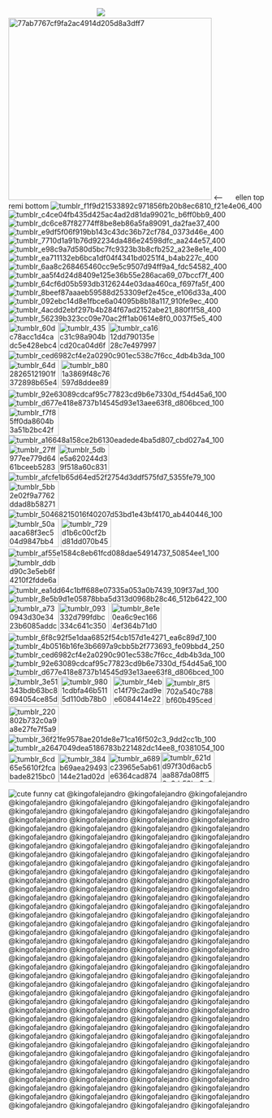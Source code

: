 ⠀⠀⠀⠀⠀⠀⠀⠀⠀⠀⠀⠀⠀⠀⠀⠀⠀![](https://komarev.com/ghpvc/?username=elanourr&color=greylabel=witnesses&abbreviated=true)⠀⠀⠀⠀⠀⠀⠀⠀⠀⠀⠀⠀⠀⠀⠀⠀⠀⠀⠀⠀⠀⠀⠀⠀⠀⠀
<img width="400" height="358" alt="77ab7767cf9fa2ac4914d205d8a3dff7" src="https://github.com/user-attachments/assets/78f74af0-6132-43b1-bc90-b3d5681443cc" /> <--⠀⠀ ellen top remi bottom
![tumblr_f1f9d21533892c971856fb20b8ec6810_f21e4e06_400](https://github.com/user-attachments/assets/ff8271f0-4bc1-4a1d-af4f-0a5f8981878e)![tumblr_c4ce04fb435d425ac4ad2d81da99021c_b6ff0bb9_400](https://github.com/user-attachments/assets/9238a892-416e-4cc4-8345-44d7962c6c01)
![tumblr_dc6ce87f82774ff8be8eb86a5fa89091_da2fae37_400](https://github.com/user-attachments/assets/e30e5c17-a412-48ad-a701-9bb38c6a34c9)
![tumblr_e9df5f06f919bb143c43dc36b72cf784_0373d46e_400](https://github.com/user-attachments/assets/34d8fbb3-4b04-4dc6-8a22-4466536442c9)
![tumblr_7710d1a91b76d92234da486e24598dfc_aa244e57_400](https://github.com/user-attachments/assets/a11ad329-d9ee-4a7b-a2a7-c258adef2e30)![tumblr_e98c9a7d580d5bc7fc9323b3b8cfb252_a23e8e1e_400](https://github.com/user-attachments/assets/133b0539-564c-4829-9fea-232a2e5b16c0)
![tumblr_ea711132eb6bca1df04f4341bd0251f4_b4ab227c_400](https://github.com/user-attachments/assets/b4f73b06-85c9-4609-8521-28127c10dc2b)
![tumblr_6aa8c268465460cc9e5c9507d94ff9a4_fdc54582_400](https://github.com/user-attachments/assets/71ed49dd-1c7d-49a3-8d93-36046a471e2a)![tumblr_aa5f4d24d8409e125e36b55e286aca69_07bccf7f_400](https://github.com/user-attachments/assets/59b0a60c-a0ef-4b7c-b61a-2a139b5e3ac3)
![tumblr_64cf6d05b593db3126244e03daa460ca_f697fa5f_400](https://github.com/user-attachments/assets/bf9bb95b-a147-4b7d-95d2-417a04f6668b)
![tumblr_8beef87aaaeb59588d253309ef2e45ce_e106d33a_400](https://github.com/user-attachments/assets/4d218ede-a992-4cb7-9187-2c9872e2fb69)![tumblr_092ebc14d8e1fbce6a04095b8b18a117_910fe9ec_400](https://github.com/user-attachments/assets/1ea96abc-38c5-48fe-baa0-d5ebd5377dde)
![tumblr_4acdd2ebf297b4b284f67ad2152abe21_880f1f58_400](https://github.com/user-attachments/assets/54f5fa27-b967-4f85-a3cc-1ad84262420c)
![tumblr_56239b323cc09e70ac2ff1ab0614e8f0_0037f5e5_400](https://github.com/user-attachments/assets/dba454df-03f0-4210-a34f-f235f4afc9a0)
⠀⠀⠀⠀⠀⠀<img width="99" height="56" alt="tumblr_60dc78acc1d4cadc5e428ebc40d625e7_8316c23c_100" src="https://github.com/user-attachments/assets/b9becd49-1792-45df-97d5-62fa5e5f8002" /><img width="99" height="56" alt="tumblr_435c31c98a904bcd20ca04d6f5b97854_f9d63e06_100" src="https://github.com/user-attachments/assets/55fecba4-36c4-423e-a928-ad60e5e0f26b" /><img width="99" height="56" alt="tumblr_ca1612dd790135e28c7e497997640e78_a8157248_100" src="https://github.com/user-attachments/assets/1882a1ef-ea45-4c58-a172-8dce44e066b4" />![tumblr_ced6982cf4e2a0290c901ec538c7f6cc_4db4b3da_100](https://github.com/user-attachments/assets/d311b3fe-90e3-446b-8f6d-c80327e70eb0)<img width="99" height="56" alt="tumblr_64d28265121901f372898b65e4dfd22c_07724ec8_100" src="https://github.com/user-attachments/assets/82525931-e62a-42ef-824f-21956d0e01e8" />
<img width="99" height="56" alt="tumblr_b801a3869f48c76597d8ddee89e5bc56_90d60016_100" src="https://github.com/user-attachments/assets/0685c911-eee8-4788-985f-c39af1711b64" />![tumblr_92e63089cdcaf95c77823cd9b6e7330d_f54d45a6_100](https://github.com/user-attachments/assets/e2fdcc94-4755-4333-a3a6-d2610c7c842a)![tumblr_d677e418e8737b14545d93e13aee63f8_d806bced_100](https://github.com/user-attachments/assets/156c30f9-2a63-4ff9-b58f-b45de07ea3a8)<img width="99" height="56" alt="tumblr_f7f85ff0da8604b3a51b2bc42f996de1_37436fff_100" src="https://github.com/user-attachments/assets/5ba22164-7e83-4e4a-a646-7727b3ea7b75" />
![tumblr_a16648a158ce2b6130eadede4ba5d807_cbd027a4_100](https://github.com/user-attachments/assets/219d5bc7-a64c-44eb-9187-997879c930c2)<img width="99" height="56" alt="tumblr_27ff977ee779d6461bceeb5283df1af5_bf48bdf6_100" src="https://github.com/user-attachments/assets/d66409ce-cd3a-4a9f-87cc-af6fff31e53d" /><img width="99" height="56" alt="tumblr_5dbe5a620244d39f518a60c83115ff59_c530323e_100" src="https://github.com/user-attachments/assets/94b6d333-d595-4056-8a47-cc99c661dba4" />
![tumblr_afcfe1b65d64ed52f2754d3ddf575fd7_5355fe79_100](https://github.com/user-attachments/assets/b379d877-954f-4989-ac22-84c3aaa1a3bb)
<img width="99" height="56" alt="tumblr_5bb2e02f9a7762ddad8b5827135fef3a_fa601fcf_100" src="https://github.com/user-attachments/assets/4d1a146c-9284-4d69-93a3-3b33126f3cc4" />![tumblr_50468215016f40207d53bd1e43bf4170_ab440446_100](https://github.com/user-attachments/assets/8ee3eb7a-dc1a-4fb0-8c48-6414686e2add)
<img width="99" height="56" alt="tumblr_50aaaca68f3ec504d9847bb49aac2362_e1fd7314_100" src="https://github.com/user-attachments/assets/04322546-a7dc-4209-b0a5-0abab978c344" />
<img width="99" height="56" alt="tumblr_729d1b6c00cf2bd81dd070b45ccba0ef_3b6f10d6_100" src="https://github.com/user-attachments/assets/bf61212f-fa0e-40eb-9d34-d16b328d5047" />![tumblr_af55e1584c8eb61fcd088dae54914737_50854ee1_100](https://github.com/user-attachments/assets/de5e1327-0815-4fbc-9db2-efd35c932b6c)
<img width="99" height="56" alt="tumblr_ddbd90c3e5eb6f4210f2fdde6ae0a1fe_7a4ec9fd_100" src="https://github.com/user-attachments/assets/cbb4cef3-ad0d-422a-9469-7b0739e4163c" />
![tumblr_ea1dd64c1bff688e07335a053a0b7439_109f37ad_100](https://github.com/user-attachments/assets/1f09d17f-49ab-4458-8c2d-a9039d81ba6c)
![tumblr_8e5b9d1e05878bba5d313d0968b28c46_512b6422_100](https://github.com/user-attachments/assets/68de4939-0508-4408-93b2-3d5073e686a4)
<img width="99" height="56" alt="tumblr_a730943d30e3423b6085addc5a879dfc_0568cf84_100" src="https://github.com/user-attachments/assets/21faf759-937a-45ef-961e-09d9f12fca5a" /><img width="99" height="56" alt="tumblr_093332d799fdbc334c641c3508af2c46_fe1546c7_100" src="https://github.com/user-attachments/assets/27518309-5c08-4819-aa4d-a08e8b36916e" />
<img width="99" height="56" alt="tumblr_8e1e0ea6c9ec1664ef364b71d0355d7f_68d217c7_100" src="https://github.com/user-attachments/assets/3090700a-e45a-49aa-9d82-d548d735f918" />
![tumblr_6f8c92f5e1daa6852f54cb157d1e4271_ea6c89d7_100](https://github.com/user-attachments/assets/18bb16c2-2d50-4f31-91cd-d3f426a2424a)
![tumblr_4b0516b16fe3b6697a9cbb5b2f773693_fe09bbd4_250](https://github.com/user-attachments/assets/bd495417-daf5-4435-8b39-84db6633d0fc)![tumblr_ced6982cf4e2a0290c901ec538c7f6cc_4db4b3da_100](https://github.com/user-attachments/assets/62b84730-2ce9-42d9-bde7-381995714fc7)
![tumblr_92e63089cdcaf95c77823cd9b6e7330d_f54d45a6_100](https://github.com/user-attachments/assets/2b7d9937-7174-4db7-9a2f-a7ec2cd91337)
![tumblr_d677e418e8737b14545d93e13aee63f8_d806bced_100](https://github.com/user-attachments/assets/08509d6a-645b-4381-ae6f-025fc4b7b72d)
<img width="99" height="56" alt="tumblr_3e51343bdb63bc8694054ce85d62ac07_d02e9739_100" src="https://github.com/user-attachments/assets/ddfaa5e2-6f2c-46d0-96cc-ca8f4089348e" />
<img width="99" height="56" alt="tumblr_9801cdbfa46b5115d110db78b0b51149_20abf91b_100" src="https://github.com/user-attachments/assets/33d7d389-2001-4b67-a395-6c07fd4b47f5" />
<img width="99" height="56" alt="tumblr_f4ebc14f79c2ad9ee6084414e2230436_19ffb311_100" src="https://github.com/user-attachments/assets/8d4d896b-f014-4586-afc7-ab0ec4fa8081" />
<img width="98" height="54" alt="tumblr_8f5702a540c788bf60b495ced9c706db_997cfc3e_100" src="https://github.com/user-attachments/assets/85d0f8d6-2882-449f-82dc-51477e476e66" />
<img width="99" height="56" alt="tumblr_220802b732c0a9a8e27fe7f5a9ebc983_8cb3d527_100" src="https://github.com/user-attachments/assets/783bf0ea-35e9-494e-978b-06e978202eec" />
![tumblr_36f21fe9578ae201de8e71ca16f502c3_9dd2cc1b_100](https://github.com/user-attachments/assets/b16dbd9d-f951-4bff-ada5-944213936e77)
![tumblr_a2647049dea5186783b221482dc14ee8_f0381054_100](https://github.com/user-attachments/assets/9a5b426d-8125-43b0-8416-d1b2eb25f9f0)
<img width="99" height="56" alt="tumblr_6cd65e5610f2fcabade8215bc0db3aa6_3e0fc0b4_100" src="https://github.com/user-attachments/assets/37f9f912-1276-4f61-9558-7c0830b873b4" /><img width="99" height="56" alt="tumblr_384b69aea29493144e21ad02dcd86e4a_1d1efb0d_100" src="https://github.com/user-attachments/assets/14c6324b-686c-446e-8b66-86cb1b0d0dc6" /><img width="103" height="57" alt="tumblr_a689c23965e5ab61e6364cad8746daf5_a6f3fb8a_250" src="https://github.com/user-attachments/assets/5db31a42-8482-4a3f-ae6f-0607e3f90865" /><img width="105" height="59" alt="tumblr_621dd97f30d6acb5aa887da08ff50a6d_59ba3c27_250" src="https://github.com/user-attachments/assets/7b41217b-0b5e-4e0f-baa2-737fcf35becb" />




![cute funny cat](https://github.com/user-attachments/assets/c1970e8e-0603-4b44-8f7e-c57469e6a09b)
@kingofalejandro @kingofalejandro @kingofalejandro @kingofalejandro @kingofalejandro @kingofalejandro @kingofalejandro @kingofalejandro @kingofalejandro @kingofalejandro @kingofalejandro @kingofalejandro @kingofalejandro @kingofalejandro @kingofalejandro @kingofalejandro @kingofalejandro @kingofalejandro @kingofalejandro @kingofalejandro @kingofalejandro @kingofalejandro @kingofalejandro @kingofalejandro @kingofalejandro @kingofalejandro @kingofalejandro @kingofalejandro @kingofalejandro @kingofalejandro @kingofalejandro @kingofalejandro @kingofalejandro @kingofalejandro @kingofalejandro @kingofalejandro @kingofalejandro @kingofalejandro @kingofalejandro @kingofalejandro @kingofalejandro @kingofalejandro @kingofalejandro @kingofalejandro @kingofalejandro @kingofalejandro @kingofalejandro @kingofalejandro @kingofalejandro @kingofalejandro @kingofalejandro @kingofalejandro @kingofalejandro @kingofalejandro @kingofalejandro @kingofalejandro @kingofalejandro @kingofalejandro @kingofalejandro @kingofalejandro @kingofalejandro @kingofalejandro @kingofalejandro @kingofalejandro @kingofalejandro @kingofalejandro @kingofalejandro @kingofalejandro @kingofalejandro @kingofalejandro @kingofalejandro @kingofalejandro @kingofalejandro @kingofalejandro @kingofalejandro @kingofalejandro @kingofalejandro @kingofalejandro @kingofalejandro @kingofalejandro @kingofalejandro @kingofalejandro @kingofalejandro @kingofalejandro @kingofalejandro @kingofalejandro @kingofalejandro @kingofalejandro @kingofalejandro @kingofalejandro @kingofalejandro @kingofalejandro @kingofalejandro @kingofalejandro @kingofalejandro @kingofalejandro @kingofalejandro @kingofalejandro @kingofalejandro @kingofalejandro @kingofalejandro @kingofalejandro @kingofalejandro @kingofalejandro @kingofalejandro @kingofalejandro @kingofalejandro @kingofalejandro @kingofalejandro @kingofalejandro @kingofalejandro @kingofalejandro @kingofalejandro @kingofalejandro @kingofalejandro @kingofalejandro @kingofalejandro @kingofalejandro @kingofalejandro @kingofalejandro @kingofalejandro @kingofalejandro @kingofalejandro @kingofalejandro @kingofalejandro @kingofalejandro @kingofalejandro @kingofalejandro @kingofalejandro @kingofalejandro @kingofalejandro @kingofalejandro @kingofalejandro @kingofalejandro @kingofalejandro @kingofalejandro @kingofalejandro @kingofalejandro @kingofalejandro @kingofalejandro @kingofalejandro @kingofalejandro @kingofalejandro @kingofalejandro @kingofalejandro @kingofalejandro @kingofalejandro 
